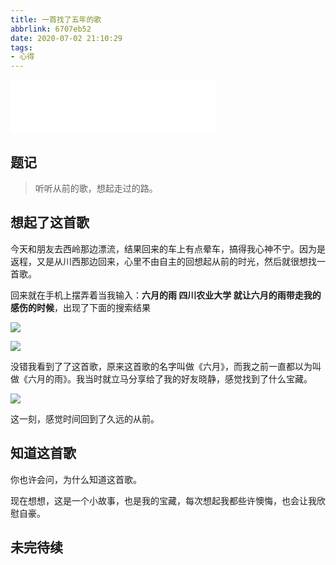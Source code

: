 ```yaml
---
title: 一首找了五年的歌
abbrlink: 6707eb52
date: 2020-07-02 21:10:29
tags:
- 心得
---
```



<iframe frameborder="no" border="0" marginwidth="0" marginheight="0" width=330 height=86 src="//music.163.com/outchain/player?type=2&id=567510388&auto=0&height=66"></iframe>

## 题记
> 听听从前的歌，想起走过的路。


## 想起了这首歌

今天和朋友去西岭那边漂流，结果回来的车上有点晕车，搞得我心神不宁。因为是返程，又是从川西那边回来，心里不由自主的回想起从前的时光，然后就很想找一首歌。

<!-- more -->

回来就在手机上摆弄着当我输入：**六月的雨 四川农业大学 就让六月的雨带走我的感伤的时候**，出现了下面的搜索结果



![](https://www.notion.so/image/https%3A%2F%2Fs3-us-west-2.amazonaws.com%2Fsecure.notion-static.com%2Fcc27e447-1206-4dd3-a0d6-1daabd3992e8%2Fia_10006.png?table=block&id=3b8925b9-2ef8-4360-8c8b-6c21770facae&width=2160&cache=v2)

![](https://www.notion.so/image/https%3A%2F%2Fs3-us-west-2.amazonaws.com%2Fsecure.notion-static.com%2Ffc597dcc-9471-4880-9889-94fc39809142%2Fia_10007.png?table=block&id=649042b0-4b92-4a14-b09c-366b4a123b07&width=2160&cache=v2)

没错我看到了了这首歌，原来这首歌的名字叫做《六月》，而我之前一直都以为叫做《六月的雨》。我当时就立马分享给了我的好友晓静，感觉找到了什么宝藏。

![](https://www.notion.so/image/https%3A%2F%2Fs3-us-west-2.amazonaws.com%2Fsecure.notion-static.com%2Fb87e3b6f-43e9-41dc-8ad6-d20e88e4ee5b%2Fia_10008.png?table=block&id=4f0d39ee-6697-4b02-9c07-d3b67f118285&width=2160&cache=v2)

这一刻，感觉时间回到了久远的从前。

## 知道这首歌

你也许会问，为什么知道这首歌。

现在想想，这是一个小故事，也是我的宝藏，每次想起我都些许懊悔，也会让我欣慰自豪。




## 未完待续

